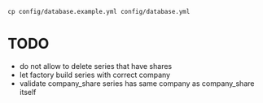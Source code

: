     cp config/database.example.yml config/database.yml

# TODO
 - do not allow to delete series that have shares
 - let factory build series with correct company
 - validate company_share series has same company as company_share itself
